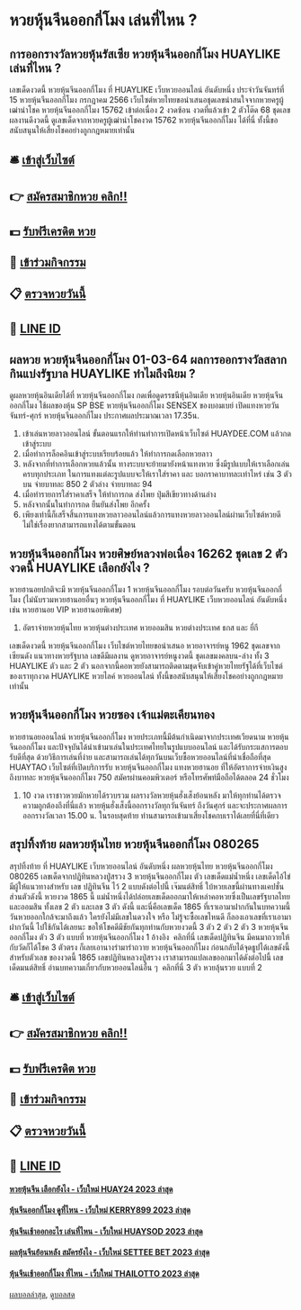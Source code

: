 # หวยหุ้นจีนออกกี่โมง เล่นที่ไหน ?
## การออกรางวัลหวยหุ้นรัสเซีย หวยหุ้นจีนออกกี่โมง HUAYLIKE เล่นที่ไหน ?
เลขเด็ดงวดนี้ หวยหุ้นจีนออกกี่โมง ที่ HUAYLIKE เว็บหวยออนไลน์ อันดับหนึ่ง ประจำวันจันทร์ที่ 15 หวยหุ้นจีนออกกี่โมง กรกฎาคม 2566 เว็บไซต์หวยไทยขอนำเสนอชุดเลขน่าสนใจจากหวยครูผู้เฒ่านำโชค หวยหุ้นจีนออกกี่โมง 15762 เข้าต่อเนื่อง 2 งวดซ้อน งวดที่แล้วเข้า 2 ตัวโต๊ด 68 ชุดเลขผลงานดีงวดนี้ ดูเลขเด็ดจากหวยครูผู้เฒ่านำโชคงวด 15762 หวยหุ้นจีนออกกี่โมง ได้ที่นี่ ทั้งนี้ขอสนับสนุนให้เสี่ยงโชคอย่างถูกกฎหมายเท่านั้น

## 🛎 [เข้าสู่เว็บไซต์](https://bit.ly/3BG5bNw)
## 👉 [สมัครสมาชิกหวย คลิก!!](https://bit.ly/3BG5bNw)
## 💵 [รับฟรีเครดิต หวย](https://bit.ly/3C3mvgS)
## 👑 [เข้าร่วมกิจกรรม](https://bit.ly/3C3mvgS)
## 📋 [ตรวจหวยวันนี้](https://bit.ly/3C3mvgS)
## 📱 [LINE ID](https://bit.ly/3C3mvgS)

## ผลหวย หวยหุ้นจีนออกกี่โมง 01-03-64 ผลการออกรางวัลสลากกินแบ่งรัฐบาล HUAYLIKE ทำไมถึงนิยม ?
ดูผลหวยหุ้นอินเดียได้ที่ หวยหุ้นจีนออกกี่โมง กดเพื่อดูดรรชนีหุ้นอินเดีย
หวยหุ้นอินเดีย หวยหุ้นจีนออกกี่โมง ใช้ผลของหุ้น SP BSE หวยหุ้นจีนออกกี่โมง SENSEX ของบอมเบย์ เปิดแทงหวยวันจันทร์-ศุกร์ หวยหุ้นจีนออกกี่โมง ประกาศผลประมาณเวลา 17.35น.
1. เข้าเล่นหวยลาวออนไลน์ ขั้นตอนแรกให้ท่านทำการเปิดหน้าเว็บไซต์ HUAYDEE.COM แล้วกดเข้าสู่ระบบ
2. เมื่อทำการล็อคอินเข้าสู่ระบบเรียบร้อยแล้ว ให้ทำการกดเลือกหวยลาว
3. หลังจากที่ทำการเลือกหวยแล้วนั้น ทางระบบจะย้ายมายังหน้าแทงหวย ซึ่งมีรูปแบบให้เราเลือกเล่นครบทุกประเภท ในการแทงแต่ละรูปแบบจะให้เราใส่ราคา และ บอกราคาบาทละเท่าไหร่ เช่น 3 ตัวบน จ่ายบาทละ 850 2 ตัวล่าง จ่ายบาทละ 94
4. เมื่อทำรายการใส่ราคาเสร็จ ให้ทำการกด ส่งโพย ปุ่มสีเขียวทางด้านล่าง
5. หลังจากนั้นในทำการกด ยืนยันส่งโพย อีกครั้ง
6. เพียงเท่านี้ก็เสร็จสิ้นการแทงหวยลาวออนไลน์แล้วการแทงหวยลาวออนไลน์ผ่านเว็บไซต์หวยดี ไม่ใช่เรื่องยากสามารถแทงได้ตามขั้นตอน

## หวยหุ้นจีนออกกี่โมง หวยศิษย์หลวงพ่อเนื่อง 16262 ชุดเลข 2 ตัวงวดนี้ HUAYLIKE เลือกยังไง ?
หวยฮานอยปกติจะมี หวยหุ้นจีนออกกี่โมง 1 หวยหุ้นจีนออกกี่โมง รอบต่อวันครับ หวยหุ้นจีนออกกี่โมง (ไม่นับรวมหวยฮานอยอื่นๆ หวยหุ้นจีนออกกี่โมง ที่ HUAYLIKE เว็บหวยออนไลน์ อันดับหนึ่ง เช่น หวยฮานอย VIP หวยฮานอยพิเศษ)
1. อัตราจ่ายหวยหุ้นไทย หวยหุ้นต่างประเทศ หวยออมสิน หวยต่างประเทศ ธกส และ ยี่กี

เลขเด็ดงวดนี้ หวยหุ้นจีนออกกี่โมง เว็บไซต์หวยไทยขอนำเสนอ หวยอาจารย์หนู 1962 ชุดเลขจากเซียนดัง แนวทางหวยรัฐบาล เลขดีมีผลงาน ดูหวยอาจารย์หนูงวดนี้ ชุดเลขมงคลบน-ล่าง ทั้ง 3 HUAYLIKE ตัว และ 2 ตัว นอกจากนี้คอหวยยังสามารถติดตามชุดจับเข้าคู่หวยไทยรัฐได้ที่เว็บไซต์ของเราทุกงวด HUAYLIKE หวยไลค์ หวยออนไลน์ ทั้งนี้ขอสนับสนุนให้เสี่ยงโชคอย่างถูกกฎหมายเท่านั้น

## หวยหุ้นจีนออกกี่โมง หวยซอง เจ้าแม่ตะเคียนทอง
หวยฮานอยออนไลน์ หวยหุ้นจีนออกกี่โมง หวยประเภทนี้มีต้นกำเนิดมาจากประเทศเวียดนาม หวยหุ้นจีนออกกี่โมง และปัจจุบันได้นำเข้ามาเล่นในประเทศไทยในรูปแบบออนไลน์ และได้รับกระแสการตอบรับดีที่สุด ด้วยวิธีการเล่นที่ง่าย และสามารถเล่นได้ทุกวันบนเว็บซื้อหวยออนไลน์ที่น่าเชื่อถือที่สุด HUAYTAO เว็บไซต์ที่เปิดบริการรับ หวยหุ้นจีนออกกี่โมง แทงหวยฮานอย ที่ให้อัตราการจ่ายเงินสูงถึงบาทละ หวยหุ้นจีนออกกี่โมง 750 สมัครผ่านคอมพิวเตอร์ หรือโทรศัพท์มือถือได้ตลอด 24 ชั่วโมง
1. 10 งวด เราชาวหวยมักหวยได้รวบรวม ผลรางวัลหวยหุ้นฮั่งเส็งย้อนหลัง มาให้ทุกท่านได้ตรวจความถูกต้องถึงที่นี่แล้ว หวยหุ้นฮั่งเส็งนี้ออกรางวัลทุกวันจันทร์ ถึงวันศุกร์ และจะประกาศผลการออกรางวัลเวลา 15.00 น. ในรอบสุดท้าย ท่านสามารถเข้ามาเสี่ยงโชคกบเราได้เลยที่นี่ที่เดียว

## สรุปทิ้งท้าย ผลหวยหุ้นไทย หวยหุ้นจีนออกกี่โมง 080265
สรุปทิ้งท้าย ที่ HUAYLIKE เว็บหวยออนไลน์ อันดับหนึ่ง ผลหวยหุ้นไทย หวยหุ้นจีนออกกี่โมง 080265 เลขเด็ดจากปฏิทินหลวงปู่สรวง
3 หวยหุ้นจีนออกกี่โมง ตัว
เลขเด็ดแม่น้ำหนึ่ง
เลขเด็ดไอ้ไข่
มีผู้ให้แนวทางสำหรับ เลข ปฏิทินจีน ไว้ 2 แบบดังต่อไปนี้
เจ๊มนต์สิทธิ์ ใบ้หวยเลขนี้ผ่านทางแคปชั่นส่วนตัวดังนี้
หวยงวด 1865 นี้ แม่น้ำหนึ่งได้ปล่อยเลขเด็ดออกมาให้เหล่าคอหวยซึ่งเป็นเลขรัฐบาลไทย และออมสิน ทั้งเลข 2 ตัว และเลข 3 ตัว ดังนี้
และนี่คือเลขเด็ด 1865 ที่เราเอามาฝากกันในบทความนี้ วันหวยออกใกล้จะมาถึงแล้ว ใครยังไม่มีเลขในดวงใจ หรือ ไม่รู้จะซื้อเลขไหนดี ก็ลองเอาเลขที่เราเอามาฝากวันนี้ ไปใช้กันได้เลยนะ ขอให้โชคดีมีชัยกันทุกท่านกับหวยงวดนี้
3 ตัว
2 ตัว
2 ตัว
3 หวยหุ้นจีนออกกี่โมง ตัว
3 ตัว แบบที่ หวยหุ้นจีนออกกี่โมง 1
อ้างอิง  คลิกที่นี่
เลขเด็ดปฏิทินจีน
มีคนมาถวายให้กับวัดก็ได้โชค 3 ตัวตรง ก็เลยเอานางรำมารำถวาย หวยหุ้นจีนออกกี่โมง ก่อนกลับได้จุดธูปได้เลขดังนี้
สำหรับตัวเลข ของงวดนี้ 1865 เลขปฏิทินหลวงปู่สรวง เราสามารถแปลเลขออกมาได้ดังต่อไปนี้
เลขเด็ดมนต์สิทธิ์
อ่านบทความเกี่ยวกับหวยออนไลน์อื่น ๆ  คลิกที่นี่
3 ตัว หวยลุ้นรวย แบบที่ 2

## 🛎 [เข้าสู่เว็บไซต์](https://bit.ly/3BG5bNw)
## 👉 [สมัครสมาชิกหวย คลิก!!](https://bit.ly/3BG5bNw)
## 💵 [รับฟรีเครดิต หวย](https://bit.ly/3C3mvgS)
## 👑 [เข้าร่วมกิจกรรม](https://bit.ly/3C3mvgS)
## 📋 [ตรวจหวยวันนี้](https://bit.ly/3C3mvgS)
## 📱 [LINE ID](https://bit.ly/3C3mvgS)

#### [หวยหุ้นจีน เลือกยังไง - เว็บใหม่ HUAY24 2023 ล่าสุด](https://atom.io/themes/หวยหุ้นจีน%20เลือกยังไง%20-%20เว็บใหม่%20huay24%202023%20ล่าสุด)
#### [หุ้นจีนออกกี่โมง ดูที่ไหน - เว็บใหม่ KERRY899 2023 ล่าสุด](https://atom.io/themes/หุ้นจีนออกกี่โมง%20ดูที่ไหน%20-%20เว็บใหม่%20kerry899%202023%20ล่าสุด)
#### [หุ้นจีนเช้าออกอะไร เล่นที่ไหน - เว็บใหม่ HUAYSOD 2023 ล่าสุด](https://atom.io/themes/หุ้นจีนเช้าออกอะไร%20เล่นที่ไหน%20-%20เว็บใหม่%20huaysod%202023%20ล่าสุด)
#### [ผลหุ้นจีนย้อนหลัง สมัครยังไง - เว็บใหม่ SETTEE BET 2023 ล่าสุด](https://atom.io/themes/ผลหุ้นจีนย้อนหลัง%20สมัครยังไง%20-%20เว็บใหม่%20settee%20bet%202023%20ล่าสุด)
#### [หุ้นจีนเช้าออกกี่โมง ที่ไหน - เว็บใหม่ THAILOTTO 2023 ล่าสุด](https://atom.io/themes/หุ้นจีนเช้าออกกี่โมง%20ที่ไหน%20-%20เว็บใหม่%20thailotto%202023%20ล่าสุด)

[ผลบอลล่าสุด](https://siamsport.tv "ผลบอลล่าสุด"), [ดูบอลสด](https://siamsport.tv/ดูบอลสด "ดูบอลสด")